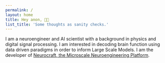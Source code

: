 ```yaml
---
permalink: /
layout: home
title: Hey anon, 👋🏻
list_title: 'Some thoughts as sanity checks.'
---
```


I am a neuroengineer and AI scientist with a background in physics and digital signal processing. I am interested in decoding brain function using data driven paradigms in order to inform Large Scale Models.
I am the developer of [Neurocraft, the Microscale Neuroengineering Platform](https://github.com/Neurocraft/neurocraft).


[gh-site]: https://pages.github.com/
[minima]: https://github.com/jekyll/minima/tree/2.5-stable
[jk]: https://jekyllrb.com/
[gh]: https://help.github.com/en/github/working-with-github-pages`
